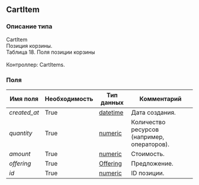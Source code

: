 
## CartItem

### Описание типа
CartItem<br/>Позиция корзины.<br/>Таблица 18. Поля позиции корзины<br/><br/>Контроллер: CartItems.<br/>
### Поля

| Имя поля | Необходимость | Тип данных | Комментарий |
|---|---|---|---|
|*created_at*|True|[datetime](/docs/types/datetime.md)|Дата создания.<br/>|
|*quantity*|True|[numeric](/docs/types/numeric.md)|Количество ресурсов (например, операторов).<br/>|
|*amount*|True|[numeric](/docs/types/numeric.md)|Стоимость.<br/>|
|*offering*|True|[Offering](/docs/types/Offering.md)|Предложение.<br/>|
|*id*|True|[numeric](/docs/types/numeric.md)|ID позиции.<br/>|

